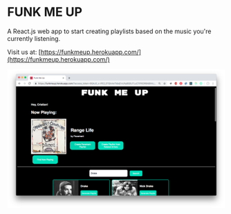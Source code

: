 # FUNK ME UP

A React.js web app to start creating playlists based on the music you're currently listening.

Visit us at: [https://funkmeup.herokuapp.com/](https://funkmeup.herokuapp.com/)

![Funk Me Up](./public/images/fmu-screen-1.png)
